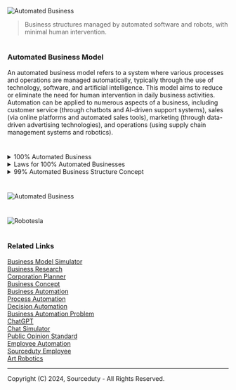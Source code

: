![Automated Business](https://github.com/user-attachments/assets/55295726-08c1-445a-81e4-ccbeaa3d6f52)

> Business structures managed by automated software and robots, with minimal human intervention.

#
### Automated Business Model

An automated business model refers to a system where various processes and operations are managed automatically, typically through the use of technology, software, and artificial intelligence. This model aims to reduce or eliminate the need for human intervention in daily business activities. Automation can be applied to numerous aspects of a business, including customer service (through chatbots and AI-driven support systems), sales (via online platforms and automated sales tools), marketing (through data-driven advertising technologies), and operations (using supply chain management systems and robotics).

#

<details><summary>100% Automated Business</summary>
<br>

### 100% Automated Business

While many aspects of a business can be automated, achieving a 100% automated business is challenging and depends heavily on the nature of the industry. Some sectors, like manufacturing and digital services, can approach near-complete automation with current technologies. For instance, a fully automated manufacturing line might operate with robotic assembly systems, and an online business might run with software handling everything from sales to customer interactions. However, strategic decision-making, creative processes, and areas requiring nuanced human judgment still largely depend on human input. As technology advances, the scope of automation will increase, but a completely automated business in all aspects remains a hypothetical scenario for most industries.

<br>
</details>

<details><summary>Laws for 100% Automated Businesses</summary>
<br>

#
### Laws for 100% Automated Businesses

Navigating the legal landscape for a fully automated business presents unique challenges. Regulatory frameworks often lag behind technological advancements, creating gray areas in compliance. Key legal considerations include liability issues, where determining responsibility for mistakes made by autonomous systems can be complex. For instance, if an automated system causes financial loss to a customer or breaches data privacy laws, pinpointing accountability is not straightforward. Additionally, employment laws must be addressed, particularly in regions where automation might lead to significant job displacement. Intellectual property rights, especially those concerning AI-generated content and inventions, also require clear guidelines. As such, businesses aiming for full automation must carefully consider existing laws and stay prepared for emerging legislation tailored to advanced technologies.

<br>
</details>

<details><summary>99% Automated Business Structure Concept</summary>
<br>

#
### 99% Automated Business Structure Concept

In a "99% Automated Business Model," almost the entire operation is managed by sophisticated software and robots, except for minimal human intervention that remains crucial for oversight and ethical considerations. While businesses like "Smart Manufacture," "Digital Retailer," "Automated Logistics," and "AI Content Studio" handle the bulk of operational tasks autonomously, the final decision-making, strategic planning, and critical problem-solving are overseen by a person through the Automated Business Manager 1 (ABM1). This ensures that while efficiency and consistency are maximized through automation, human insight and judgment are still integral, particularly for handling unexpected situations, ethical dilemmas, and complex decision-making that AI may not fully comprehend. This blend allows the business to leverage the benefits of automation while safeguarding against the limitations of current AI technologies, maintaining a balance that is crucial for long-term sustainability and adaptability.

```
          +-------------------------------------------------+
          |                      Person                      |
          +-------------------------------------------------+
                                  |
                                  |
              +-----------------------------------+
              |   Automated Business Manager 1   |
              +-----------------------------------+
                         |                   |
                         |                   |
            +---------------------+   +---------------------+
            |   Smart Manufacture |   |   Digital Retailer  |
            +---------------------+   +---------------------+
                   |                           |
                   |                           |
      +---------------------+       +---------------------+
      | Automated Logistics |       |   AI Content Studio |
      +---------------------+       +---------------------+
```

In the diagram above, specific types of automated businesses are identified, each representing a sector where automation is prevalent. "Smart Manufacture" utilizes advanced robotics and AI for product assembly and quality control. "Digital Retailer" leverages AI algorithms for inventory management, customer service via chatbots, and personalized marketing. Below them, "Automated Logistics" handles distribution and supply chain operations using drones and automated warehousing systems. "AI Content Studio" produces digital content, such as marketing materials and creative writing, using artificial intelligence. This structure highlights the diverse applications of automation across different sectors, all coordinated under the Automated Business Manager 1 (ABM1), ensuring that strategic and operational decisions align with overarching business goals, managed by one overseeing individual. This setup not only maximizes efficiency but also adapts dynamically to changes in demand and technology, offering a scalable model for expansive business ecosystems.

<br>
</details>

#

![Automated Business](https://github.com/sourceduty/Automated_Business/assets/123030236/abbf620a-21f8-49a0-a2b7-9a0cca3cc26f)

#

![Robotesla](https://github.com/user-attachments/assets/5a7bb2b9-0f93-435c-b10f-c45c70a04bb3)

#
### Related Links

[Business Model Simulator](https://chat.openai.com/g/g-C8QfN0boj-business-model-simulator)
<br>
[Business Research](https://github.com/sourceduty/Business_Research)
<br>
[Corporation Planner](https://chat.openai.com/g/g-i960d9ZnH-corporation-planner)
<br>
[Business Concept](https://chat.openai.com/g/g-Xm4w9hlF5-business-concept)
<br>
[Business Automation](https://chat.openai.com/g/g-Y2GamnRIL-business-automation)
<br>
[Process Automation](https://github.com/sourceduty/Process_Automation)
<br>
[Decision Automation](https://chat.openai.com/g/g-yu3DyIRMI-decision-automation)
<br>
[Business Automation Problem](https://github.com/sourceduty/Business_Automation_Problem)
<br>
[ChatGPT](https://github.com/sourceduty/ChatGPT)
<br>
[Chat Simulator](https://github.com/sourceduty/Chat_Simulator)
<br>
[Public Opinion Standard](https://github.com/sourceduty/Public_Opinion_Standard)
<br>
[Employee Automation](https://github.com/sourceduty/Employee_Automation)
<br>
[Sourceduty Employee](https://github.com/sourceduty/Sourceduty_Employee)
<br>
[Art Robotics](https://github.com/sourceduty/Art_Robotics)

***
Copyright (C) 2024, Sourceduty - All Rights Reserved.
